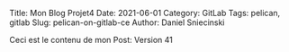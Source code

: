 Title: Mon Blog Projet4
Date: 2021-06-01
Category: GitLab
Tags: pelican, gitlab
Slug: pelican-on-gitlab-ce
Author: Daniel Sniecinski


Ceci est le contenu de mon Post:
Version 41 
 
